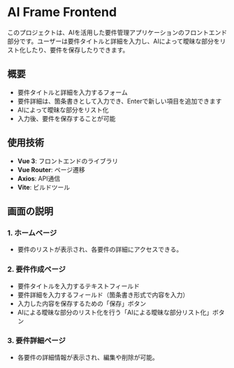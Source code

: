 # AI Frame Frontend

このプロジェクトは、AIを活用した要件管理アプリケーションのフロントエンド部分です。ユーザーは要件タイトルと詳細を入力し、AIによって曖昧な部分をリスト化したり、要件を保存したりできます。

## 概要

- 要件タイトルと詳細を入力するフォーム
- 要件詳細は、箇条書きとして入力でき、Enterで新しい項目を追加できます
- AIによって曖昧な部分をリスト化
- 入力後、要件を保存することが可能

## 使用技術

- **Vue 3**: フロントエンドのライブラリ
- **Vue Router**: ページ遷移
- **Axios**: API通信
- **Vite**: ビルドツール

## 画面の説明

### 1. ホームページ
- 要件のリストが表示され、各要件の詳細にアクセスできる。

### 2. 要件作成ページ
- 要件タイトルを入力するテキストフィールド
- 要件詳細を入力するフィールド（箇条書き形式で内容を入力）
- 入力した内容を保存するための「保存」ボタン
- AIによる曖昧な部分のリスト化を行う「AIによる曖昧な部分リスト化」ボタン

### 3. 要件詳細ページ
- 各要件の詳細情報が表示され、編集や削除が可能。
